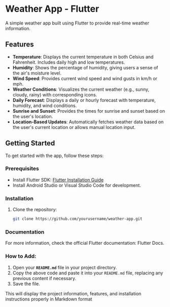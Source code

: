 # Weather App - Flutter

A simple weather app built using Flutter to provide real-time weather information.

## Features

- **Temperature**: Displays the current temperature in both Celsius and Fahrenheit. Includes daily high and low temperatures.
- **Humidity**: Shows the percentage of humidity, giving users a sense of the air's moisture level.
- **Wind Speed**: Provides current wind speed and wind gusts in km/h or mph.
- **Weather Conditions**: Visualizes the current weather (e.g., sunny, cloudy, rainy) with corresponding icons.
- **Daily Forecast**: Displays a daily or hourly forecast with temperature, humidity, and wind conditions.
- **Sunrise and Sunset**: Provides the times for sunrise and sunset based on the user's location.
- **Location-Based Updates**: Automatically fetches weather data based on the user's current location or allows manual location input.

## Getting Started

To get started with the app, follow these steps:

### Prerequisites

- Install Flutter SDK: [Flutter Installation Guide](https://flutter.dev/docs/get-started/install)
- Install Android Studio or Visual Studio Code for development.

### Installation

1. Clone the repository:

   ```bash
   git clone https://github.com/yourusername/weather-app.git

### Documentation
For more information, check the official Flutter documentation: Flutter Docs.

### How to Add:
1. Open your **`README.md`** file in your project directory.
2. Copy the above code and paste it into your `README.md` file, replacing any previous content if necessary.
3. Save the file.

This will display the project information, features, and installation instructions properly in Markdown format

